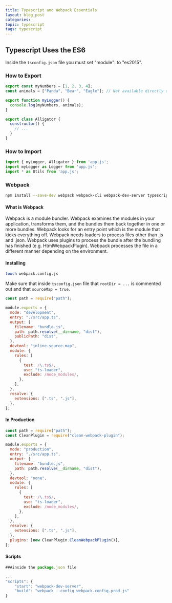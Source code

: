 ```yaml
---
title: Typescript and Webpack Essentials
layout: blog_post
categories:
topic: typescript
tags: typescript
---
```


## Typescript Uses the ES6

Inside the `tsconfig.json` file you must set "module": to "es2015".

### How to Export

```javascript
export const myNumbers = [1, 2, 3, 4];
const animals = ["Panda", "Bear", "Eagle"]; // Not available directly outside the module

export function myLogger() {
  console.log(myNumbers, animals);
}

export class Alligator {
  constructor() {
    // ...
  }
}
```

### How to Import

```javascript
import { myLogger, Alligator } from 'app.js';
import myLogger as Logger from 'app.js';
import * as Utils from 'app.js';

```

### Webpack

```bash
npm install --save-dev webpack webpack-cli webpack-dev-server typescript ts-loader

```
#### What is Webpack
Webpack is a module bundler. Webpack examines the modules in your application, transforms them, and the bundles them back together in one or more bundles. Webpack looks for an entry point which is the module that kicks everything off. Webpack needs loaders to process files other than .js and .json. Webpack uses plugins to process the bundle after the bundling has finished (e.g. HtmlWebpackPlugin). 
Webpack processes the file in a different manner depending on the environment.

#### Installing

```bash
touch webpack.config.js

```

Make sure that inside `tsconfig.json` file that `rootDir = ...` is commented out and that `sourceMap = true`.

```javascript
const path = require("path");

module.exports = {
  mode: "development",
  entry: "./src/app.ts",
  output: {
    filename: "bundle.js",
    path: path.resolve(__dirname, "dist"),
    publicPath: "dist",
  },
  devtool: "inline-source-map",
  module: {
    rules: [
      {
        test: /\.ts$/,
        use: "ts-loader",
        exclude: /node_modules/,
      },
    ],
  },
  resolve: {
    extensions: [".ts", ".js"],
  },
};
```

#### In Production

```javascript
const path = require("path");
const CleanPlugin = require("clean-webpack-plugin");

module.exports = {
  mode: "production",
  entry: "./src/app.ts",
  output: {
    filename: "bundle.js",
    path: path.resolve(__dirname, "dist"),
  },
  devtool: "none",
  module: {
    rules: [
      {
        test: /\.ts$/,
        use: "ts-loader",
        exclude: /node_modules/,
      },
    ],
  },
  resolve: {
    extensions: [".ts", ".js"],
  },
  plugins: [new CleanPlugin.CleanWebpackPlugin()],
};
```
#### Scripts

```javascript
###inside the package.json file

...
"scripts": {
	"start": "webpack-dev-server",
	"build": "webpack --config webpack.config.prod.js"
}


```
